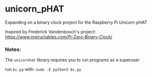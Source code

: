 # unicorn_pHAT
Expanding on a binary clock project for the Raspberry Pi Unicorn pHAT

Inspired by Frederick Vandenbosch's project: https://www.instructables.com/Pi-Zero-Binary-Clock/


### Notes:
The `unicornhat` library requires you to run programs as a superuser

run `bc.py` with: `sudo -E python3 bc.py`